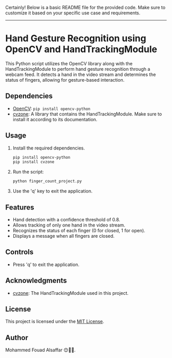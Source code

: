 Certainly! Below is a basic README file for the provided code. Make sure to customize it based on your specific use case and requirements.

---

# Hand Gesture Recognition using OpenCV and HandTrackingModule

This Python script utilizes the OpenCV library along with the HandTrackingModule to perform hand gesture recognition through a webcam feed. It detects a hand in the video stream and determines the status of fingers, allowing for gesture-based interaction.

## Dependencies

- [OpenCV](https://pypi.org/project/opencv-python/): `pip install opencv-python`
- [cvzone](https://github.com/cvzone/cvzone): A library that contains the HandTrackingModule. Make sure to install it according to its documentation.

## Usage

1. Install the required dependencies.

    ```bash
    pip install opencv-python
    pip install cvzone
    ```

2. Run the script:

    ```bash
    python finger_count_project.py
    ```

3. Use the 'q' key to exit the application.

## Features

- Hand detection with a confidence threshold of 0.8.
- Allows tracking of only one hand in the video stream.
- Recognizes the status of each finger (0 for closed, 1 for open).
- Displays a message when all fingers are closed.

## Controls

- Press 'q' to exit the application.

## Acknowledgments

- [cvzone](https://github.com/cvzone/cvzone): The HandTrackingModule used in this project.

## License

This project is licensed under the [MIT License](LICENSE).

## Author

Mohammed Fouad Alsaffar 😊👨‍💻.

